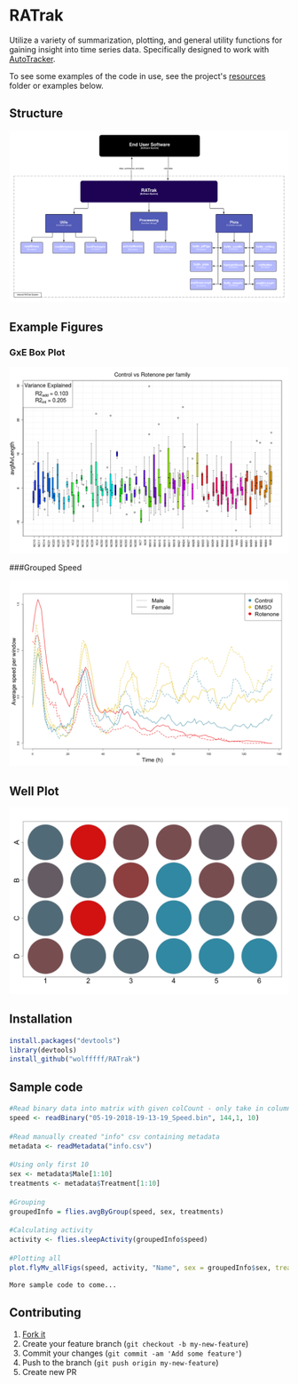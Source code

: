 # RATrak

Utilize a variety of summarization, plotting, and general utility functions for gaining insight into time series data. Specifically designed to work with [AutoTracker](https://github.com/de-Bivort-Lab/autotracker).

To see some examples of the code in use, see the project's [resources](https://github.com/Wolfffff/RATrak) folder or examples below. 

## Structure

![](https://raw.githubusercontent.com/Wolfffff/RATrak/master/Resources/RATrak_200618.png)


## Example Figures
### GxE Box Plot
![](https://raw.githubusercontent.com/Wolfffff/RATrak/master/Resources/GxE_avgMvLength_resid.png)

###Grouped Speed

![](https://raw.githubusercontent.com/Wolfffff/RATrak/master/Resources/groupedSpeed2.png)

## Well Plot

![](https://raw.githubusercontent.com/Wolfffff/RATrak/master/Resources/24well.png)

## Installation

```R
install.packages("devtools")
library(devtools)
install_github("wolfffff/RATrak")
```

## Sample code

```R
#Read binary data into matrix with given colCount - only take in column 1:10
speed <- readBinary("05-19-2018-19-13-19_Speed.bin", 144,1, 10)

#Read manually created "info" csv containing metadata
metadata <- readMetadata("info.csv")

#Using only first 10
sex <- metadata$Male[1:10]
treatments <- metadata$Treatment[1:10]

#Grouping
groupedInfo = flies.avgByGroup(speed, sex, treatments)

#Calculating activity
activity <- flies.sleepActivity(groupedInfo$speed)

#Plotting all
plot.flyMv_allFigs(speed, activity, "Name", sex = groupedInfo$sex, treatments = groupedInfo$treatments, noMv= T)
```

```R
More sample code to come...
```

## Contributing

1. [Fork it](https://github.com/wolfffff/RATrak/fork)
2. Create your feature branch (`git checkout -b my-new-feature`)
3. Commit your changes (`git commit -am 'Add some feature'`)
4. Push to the branch (`git push origin my-new-feature`)
5. Create new PR

